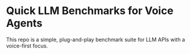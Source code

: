 # Quick LLM Benchmarks for Voice Agents

This repo is a simple, plug-and-play benchmark suite for LLM APIs with a voice-first focus.
